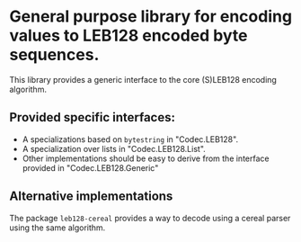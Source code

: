 # General purpose library for encoding values to LEB128 encoded byte sequences.

This library provides a generic interface to the core (S)LEB128 encoding
algorithm.

## Provided specific interfaces:

* A specializations based on `bytestring` in "Codec.LEB128".
* A specialization over lists in "Codec.LEB128.List".
* Other implementations should be easy to derive from the interface provided
in "Codec.LEB128.Generic"

## Alternative implementations

The package `leb128-cereal` provides a way to decode using a
cereal parser using the same algorithm.
